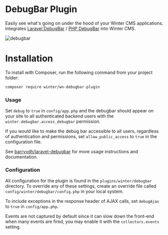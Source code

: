 # DebugBar Plugin

Easily see what's going on under the hood of your Winter CMS applications. Integrates [Laravel DebugBar](https://github.com/barryvdh/laravel-debugbar) / [PHP DebugBar](http://phpdebugbar.com/) into Winter CMS.

![debugbar](https://github.com/wintercms/wn-debugbar-plugin/assets/7253840/eb170da3-133e-4608-b963-fa692e00b127)


# Installation

To install with Composer, run the following command from your project folder:

```bash
composer require winter/wn-debugbar-plugin
```

### Usage

Set `debug` to `true` in `config/app.php` and the debugbar should appear on your site to all authenticated backend users with the `winter.debugbar.access_debugbar` permission.

If you would like to make the debug bar accessible to all users, regardless of authentication and permissions, set `allow_public_access` to `true` in the configuration file.

See [barryvdh/laravel-debugbar](https://github.com/barryvdh/laravel-debugbar) for more usage instructions and documentation.

### Configuration

All configuration for the plugin is found in the `plugins/winter/debugbar` directory. To override any of these settings, create an override file called `config/winter/debugbar/config.php` in your local system.

To include exceptions in the response header of AJAX calls, set `debugAjax` to `true` in `config/app.php`.

Events are not captured by default since it can slow down the front-end when many events are fired, you may enable it with the `collectors.events` setting.
